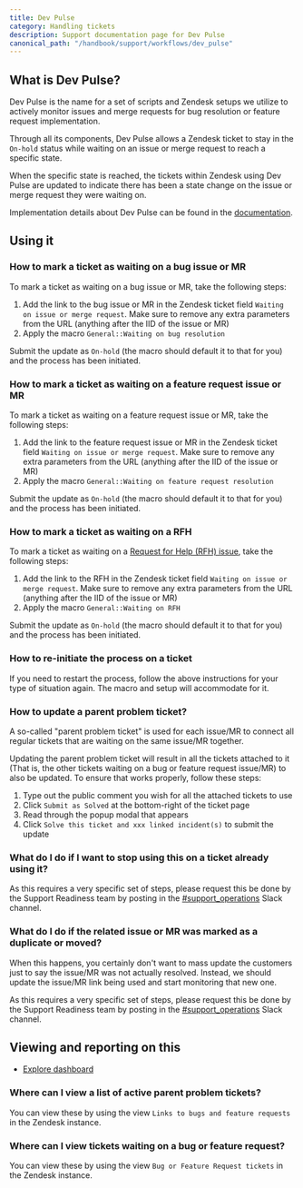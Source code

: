 ```yaml
---
title: Dev Pulse
category: Handling tickets
description: Support documentation page for Dev Pulse
canonical_path: "/handbook/support/workflows/dev_pulse"
---
```


## What is Dev Pulse?

Dev Pulse is the name for a set of scripts and Zendesk setups we utilize to
actively monitor issues and merge requests for bug resolution or feature request implementation.

Through all its components, Dev Pulse allows a Zendesk ticket to stay in the
`On-hold` status while waiting on an issue or merge request to reach a specific state.

When the specific state is reached, the tickets within Zendesk using Dev Pulse
are updated to indicate there has been a state change on the issue or merge
request they were waiting on.

Implementation details about Dev Pulse can be found in the [documentation](/handbook/security/customer-support-operations/docs/zendesk/dev-pulse).

## Using it

### How to mark a ticket as waiting on a bug issue or MR

To mark a ticket as waiting on a bug issue or MR, take the following steps:

1. Add the link to the bug issue or MR in the Zendesk ticket field
   `Waiting on issue or merge request`. Make sure to remove any extra parameters
   from the URL (anything after the IID of the issue or MR)
1. Apply the macro `General::Waiting on bug resolution`

Submit the update as `On-hold` (the macro should default it to that for you) and
the process has been initiated.

### How to mark a ticket as waiting on a feature request issue or MR

To mark a ticket as waiting on a feature request issue or MR, take the
following steps:

1. Add the link to the feature request issue or MR in the Zendesk ticket field
   `Waiting on issue or merge request`. Make sure to remove any extra parameters
   from the URL (anything after the IID of the issue or MR)
1. Apply the macro `General::Waiting on feature request resolution`

Submit the update as `On-hold` (the macro should default it to that for you) and
the process has been initiated.

### How to mark a ticket as waiting on a RFH

To mark a ticket as waiting on a [Request for Help (RFH) issue](../workflows/how-to-get-help.md), take the
following steps:

1. Add the link to the RFH in the Zendesk ticket field
   `Waiting on issue or merge request`. Make sure to remove any extra parameters
   from the URL (anything after the IID of the issue or MR)
1. Apply the macro `General::Waiting on RFH`

Submit the update as `On-hold` (the macro should default it to that for you) and
the process has been initiated.

### How to re-initiate the process on a ticket

If you need to restart the process, follow the above instructions for
your type of situation again. The macro and setup will accommodate for
it.

### How to update a parent problem ticket?

A so-called "parent problem ticket" is used for each issue/MR to connect
all regular tickets that are waiting on the same issue/MR together.

Updating the parent problem ticket will result in all the tickets attached to it
(That is, the other tickets waiting on a bug or feature request issue/MR) to also be
updated. To ensure that works properly, follow these steps:

1. Type out the public comment you wish for all the attached tickets to use
1. Click `Submit as Solved` at the bottom-right of the ticket page
1. Read through the popup modal that appears
1. Click `Solve this ticket and xxx linked incident(s)` to submit the update

### What do I do if I want to stop using this on a ticket already using it?

As this requires a very specific set of steps, please request this be done by
the Support Readiness team by posting in the
[#support_operations](https://gitlab.enterprise.slack.com/archives/C018ZGZAMPD)
Slack channel.

### What do I do if the related issue or MR was marked as a duplicate or moved?

When this happens, you certainly don't want to mass update the customers just to
say the issue/MR was not actually resolved. Instead, we should update the
issue/MR link being used and start monitoring that new one.

As this requires a very specific set of steps, please request this be done by
the Support Readiness team by posting in the
[#support_operations](https://gitlab.enterprise.slack.com/archives/C018ZGZAMPD)
Slack channel.

## Viewing and reporting on this

- [Explore dashboard](https://gitlab.zendesk.com/explore/dashboard/8A40804AF5438788D3839999DC2751523E962D04C5CD07AC4040B4108BB90B4F)

### Where can I view a list of active parent problem tickets?

You can view these by using the view `Links to bugs and feature requests` in the
Zendesk instance.

### Where can I view tickets waiting on a bug or feature request?

You can view these by using the view `Bug or Feature Request tickets` in the Zendesk
instance.
